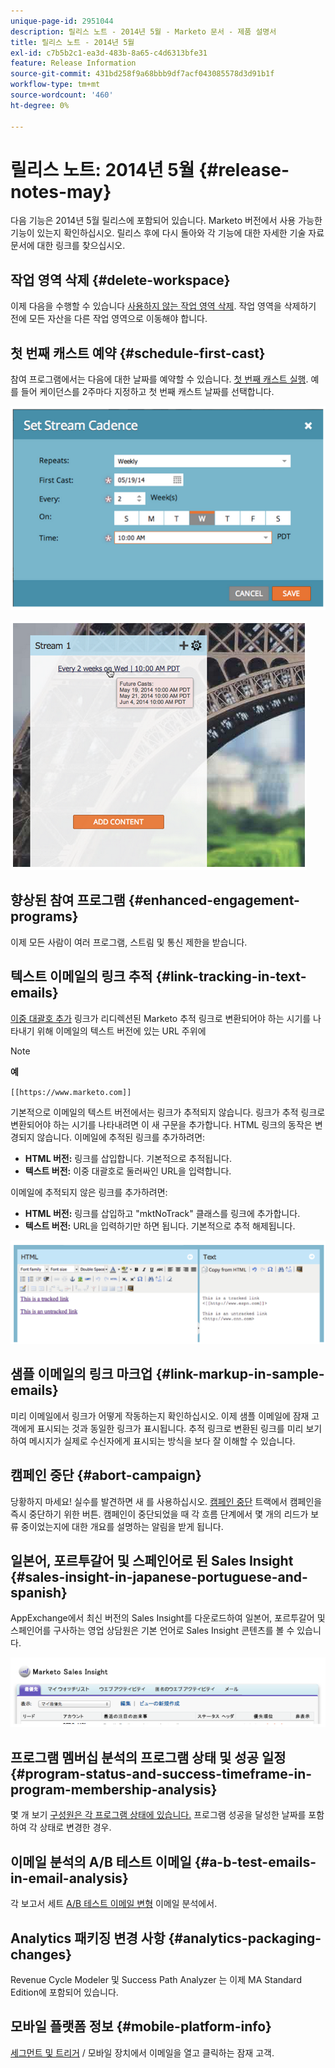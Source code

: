 ```yaml
---
unique-page-id: 2951044
description: 릴리스 노트 - 2014년 5월 - Marketo 문서 - 제품 설명서
title: 릴리스 노트 - 2014년 5월
exl-id: c7b5b2c1-ea3d-483b-8a65-c4d6313bfe31
feature: Release Information
source-git-commit: 431bd258f9a68bbb9df7acf043085578d3d91b1f
workflow-type: tm+mt
source-wordcount: '460'
ht-degree: 0%

---
```


# 릴리스 노트: 2014년 5월 {#release-notes-may}

다음 기능은 2014년 5월 릴리스에 포함되어 있습니다. Marketo 버전에서 사용 가능한 기능이 있는지 확인하십시오. 릴리스 후에 다시 돌아와 각 기능에 대한 자세한 기술 자료 문서에 대한 링크를 찾으십시오.

## 작업 영역 삭제 {#delete-workspace}

이제 다음을 수행할 수 있습니다 [사용하지 않는 작업 영역 삭제](/help/marketo/product-docs/administration/workspaces-and-person-partitions/delete-a-workspace.md). 작업 영역을 삭제하기 전에 모든 자산을 다른 작업 영역으로 이동해야 합니다.

## 첫 번째 캐스트 예약 {#schedule-first-cast}

참여 프로그램에서는 다음에 대한 날짜를 예약할 수 있습니다. [첫 번째 캐스트 실행](/help/marketo/product-docs/email-marketing/drip-nurturing/engagement-program-streams/set-stream-cadence.md). 예를 들어 케이던스를 2주마다 지정하고 첫 번째 캐스트 날짜를 선택합니다.

![](assets/image2014-9-22-11-3a57-3a36.png)

![](assets/image2014-9-22-11-3a57-3a54.png)

## 향상된 참여 프로그램 {#enhanced-engagement-programs}

이제 모든 사람이 여러 프로그램, 스트림 및 통신 제한을 받습니다.

## 텍스트 이메일의 링크 추적 {#link-tracking-in-text-emails}

[이중 대괄호 추가](/help/marketo/product-docs/email-marketing/general/functions-in-the-editor/add-tracked-links-to-a-text-email.md) 링크가 리디렉션된 Marketo 추적 링크로 변환되어야 하는 시기를 나타내기 위해 이메일의 텍스트 버전에 있는 URL 주위에

>[!NOTE]
>
>**예**
>
>`[[https://www.marketo.com]]`

기본적으로 이메일의 텍스트 버전에서는 링크가 추적되지 않습니다. 링크가 추적 링크로 변환되어야 하는 시기를 나타내려면 이 새 구문을 추가합니다. HTML 링크의 동작은 변경되지 않습니다.  이메일에 추적된 링크를 추가하려면:

* **HTML 버전:** 링크를 삽입합니다. 기본적으로 추적됩니다.
* **텍스트 버전:** 이중 대괄호로 둘러싸인 URL을 입력합니다.

이메일에 추적되지 않은 링크를 추가하려면:

* **HTML 버전:** 링크를 삽입하고 &quot;mktNoTrack&quot; 클래스를 링크에 추가합니다.
* **텍스트 버전:** URL을 입력하기만 하면 됩니다. 기본적으로 추적 해제됩니다.

![](assets/image2014-9-22-12-3a1-3a34.png)

## 샘플 이메일의 링크 마크업 {#link-markup-in-sample-emails}

미리 이메일에서 링크가 어떻게 작동하는지 확인하십시오. 이제 샘플 이메일에 잠재 고객에게 표시되는 것과 동일한 링크가 표시됩니다. 추적 링크로 변환된 링크를 미리 보기하여 메시지가 실제로 수신자에게 표시되는 방식을 보다 잘 이해할 수 있습니다.

## 캠페인 중단 {#abort-campaign}

당황하지 마세요! 실수를 발견하면 새 를 사용하십시오. [캠페인 중단](/help/marketo/product-docs/core-marketo-concepts/smart-campaigns/using-smart-campaigns/abort-a-smart-campaign.md) 트랙에서 캠페인을 즉시 중단하기 위한 버튼. 캠페인이 중단되었을 때 각 흐름 단계에서 몇 개의 리드가 보류 중이었는지에 대한 개요를 설명하는 알림을 받게 됩니다.

## 일본어, 포르투갈어 및 스페인어로 된 Sales Insight {#sales-insight-in-japanese-portuguese-and-spanish}

AppExchange에서 최신 버전의 Sales Insight를 다운로드하여 일본어, 포르투갈어 및 스페인어를 구사하는 영업 상담원은 기본 언어로 Sales Insight 콘텐츠를 볼 수 있습니다.

![](assets/image2014-9-22-12-3a2-3a12.png)

## 프로그램 멤버십 분석의 프로그램 상태 및 성공 일정 {#program-status-and-success-timeframe-in-program-membership-analysis}

몇 개 보기 [구성원은 각 프로그램 상태에 있습니다.](/help/marketo/product-docs/reporting/revenue-cycle-analytics/program-analytics/build-a-program-membership-analysis-report-that-lists-leads.md) 프로그램 성공을 달성한 날짜를 포함하여 각 상태로 변경한 경우.

## 이메일 분석의 A/B 테스트 이메일 {#a-b-test-emails-in-email-analysis}

각 보고서 세트 [A/B 테스트 이메일 변형](/help/marketo/product-docs/reporting/revenue-cycle-analytics/email-analysis/build-an-email-analysis-report-that-shows-program-information.md) 이메일 분석에서.

## Analytics 패키징 변경 사항 {#analytics-packaging-changes}

Revenue Cycle Modeler 및 Success Path Analyzer 는 이제 MA Standard Edition에 포함되어 있습니다.

## 모바일 플랫폼 정보 {#mobile-platform-info}

[세그먼트 및 트리거](/help/marketo/product-docs/reporting/basic-reporting/report-activity/build-a-people-performance-report-with-mobile-platform-columns.md) / 모바일 장치에서 이메일을 열고 클릭하는 잠재 고객.

